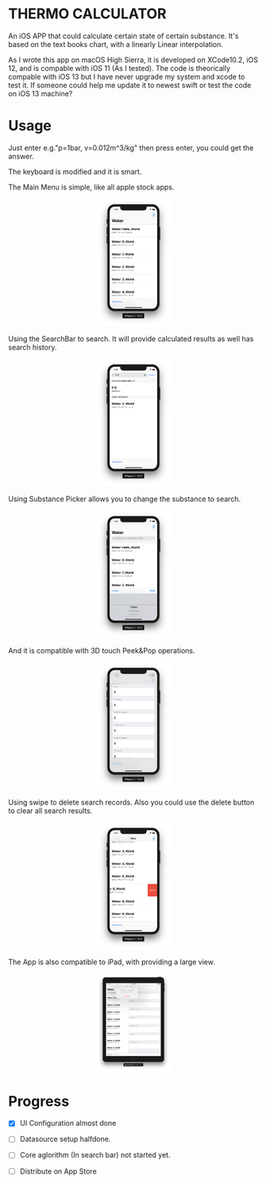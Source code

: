 #  THERMO CALCULATOR
An iOS APP that could calculate certain state of certain substance.
It's based on the text books chart, with a linearly Linear interpolation.

As I wrote this app on macOS High Sierra, it is developed on XCode10.2, iOS 12, and is compable with iOS 11 (As I tested). The code is theorically compable with iOS 13 but I have never upgrade my system and xcode to test it. If someone could help me update it to newest swift or test the code on iOS 13 machine?
# Usage
Just enter e.g."p=1bar, v=0.012m^3/kg" then press enter, you could get the answer.

The keyboard is modified and it is smart.

The Main Menu is simple, like all apple stock apps.

<div div align=center><img src="ThermoCalc/ScreenShots/main_screen.png" width = "30%" height = "30%" /></div>

Using the SearchBar to search. It will provide calculated results as well has search history.

<div div align=center><img src="ThermoCalc/ScreenShots/Search.png" width = "30%" height = "30%" /></div>

Using Substance Picker allows you to change the substance to search.

<div div align=center><img src="ThermoCalc/ScreenShots/Substance_Picker.png" width = "30%" height = "30%" /></div>

And it is compatible with 3D touch Peek&Pop operations.

<div div align=center><img src="ThermoCalc/ScreenShots/3D_touch.png" width = "30%" height = "30%" /></div>

Using swipe to delete search records. Also you could use the delete button to clear all search results.

<div div align=center><img src="ThermoCalc/ScreenShots/DeleteAction.png" width = "30%" height = "30%" /></div>

The App is also compatible to iPad, with providing a large view.

<div div align=center><img src="ThermoCalc/ScreenShots/iPad.png" width = "30%" height = "30%" /></div>

# Progress
- [x] UI Configuration almost done

- [ ] Datasource setup halfdone.

- [ ] Core aglorithm (In search bar) not started yet.

- [ ] Distribute on App Store
